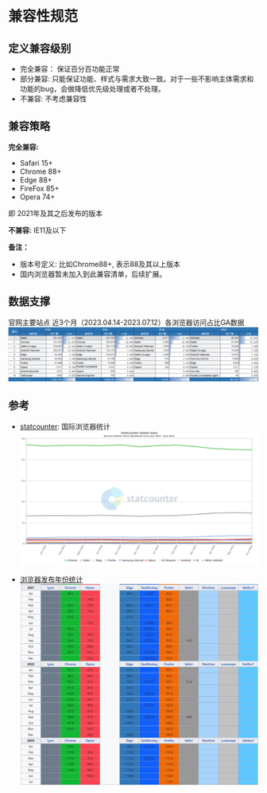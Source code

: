 # 兼容性规范

## 定义兼容级别
- 完全兼容： 保证百分百功能正常
- 部分兼容: 只能保证功能、样式与需求大致一致。对于一些不影响主体需求和功能的bug，会做降低优先级处理或者不处理。
- 不兼容: 不考虑兼容性

## 兼容策略
**完全兼容:**
- Safari 15+
- Chrome 88+
- Edge 88+
- FireFox 85+
- Opera 74+

即 2021年及其之后发布的版本


**不兼容:** IE11及以下

**备注：**
- 版本号定义: 比如Chrome88+, 表示88及其以上版本
- 国内浏览器暂未加入到此兼容清单，后续扩展。


## 数据支撑
官网主要站点 近3个月（2023.04.14-2023.07.12）各浏览器访问占比GA数据
![image](../../public/standard/官网近3个月各浏览器访问占比数据.jpg)


## 参考
- [statcounter](https://gs.statcounter.com/): 国际浏览器统计
![image](../../public/standard/StatCounter-browser-ww-monthly-202206-202306.png)

- [浏览器发布年份统计](https://en.wikipedia.org/wiki/Timeline_of_web_browsers)
![image](../../public/standard/浏览器发布年份统计.jpg)